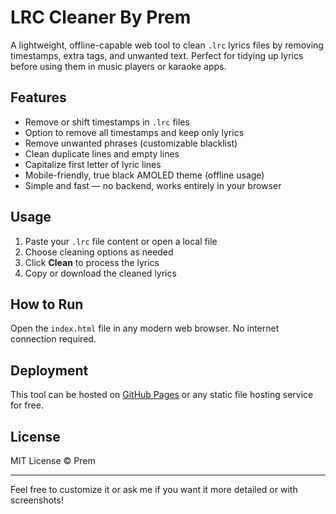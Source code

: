 # LRC Cleaner By Prem

A lightweight, offline-capable web tool to clean `.lrc` lyrics files by removing timestamps, extra tags, and unwanted text. Perfect for tidying up lyrics before using them in music players or karaoke apps.

## Features

- Remove or shift timestamps in `.lrc` files  
- Option to remove all timestamps and keep only lyrics  
- Remove unwanted phrases (customizable blacklist)  
- Clean duplicate lines and empty lines  
- Capitalize first letter of lyric lines  
- Mobile-friendly, true black AMOLED theme (offline usage)  
- Simple and fast — no backend, works entirely in your browser  

## Usage

1. Paste your `.lrc` file content or open a local file  
2. Choose cleaning options as needed  
3. Click **Clean** to process the lyrics  
4. Copy or download the cleaned lyrics  

## How to Run

Open the `index.html` file in any modern web browser. No internet connection required.

## Deployment

This tool can be hosted on [GitHub Pages](https://pages.github.com/) or any static file hosting service for free.

## License

MIT License © Prem

---

Feel free to customize it or ask me if you want it more detailed or with screenshots!
